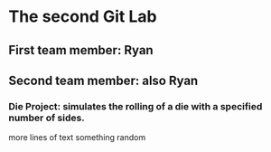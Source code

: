 # The second Git Lab
## First team member: Ryan
## Second team member: also Ryan
### Die Project: simulates the rolling of a die with a specified number of sides.

more lines of text
something random
